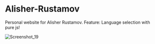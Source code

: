 # Alisher-Rustamov
Personal website for Alisher Rustamov. Feature: Language selection with pure js!

![Screenshot_19](https://user-images.githubusercontent.com/87645525/230749613-efb36162-9a1f-44da-b930-a8c71ea9f722.jpg)
